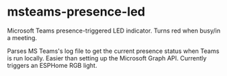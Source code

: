 # msteams-presence-led

Microsoft Teams presence-triggered LED indicator. Turns red when busy/in a meeting.

Parses MS Teams's log file to get the current presence status when Teams is run locally. Easier than setting up the Microsoft Graph API. Currently triggers an ESPHome RGB light.
